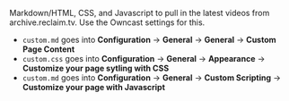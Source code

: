 Markdown/HTML, CSS, and Javascript to pull in the latest videos from archive.reclaim.tv. Use the Owncast settings for this.

- `custom.md` goes into **Configuration** -> **General** -> **General** -> **Custom Page Content**
- `custom.css` goes into **Configuration** -> **General** -> **Appearance** -> **Customize your page sytling with CSS**
- `custom.md` goes into **Configuration** -> **General** -> **Custom Scripting** -> **Customize your page with Javascript**
